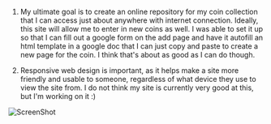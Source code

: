 1. My ultimate goal is to create an online repository for my coin collection that I can access just about anywhere with internet connection. Ideally, this site will allow me to enter in new coins as well. I was able to set it up so that I can fill out a google form on the add page and have it autofill an html template in a google doc that I can just copy and paste to create a new page for the coin. I think that's about as good as I can do though.

2. Responsive web design is important, as it helps make a site more friendly and usable to someone, regardless of what device they use to view the site from. I do not think my site is currently very good at this, but I'm working on it :)

![ScreenShot](./images/ScreenShot.png)

